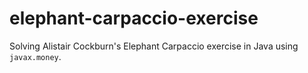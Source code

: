# elephant-carpaccio-exercise

Solving Alistair Cockburn's Elephant Carpaccio exercise in Java using `javax.money`.

